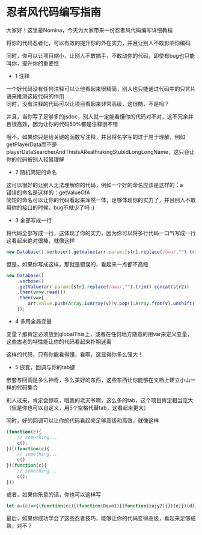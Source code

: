 # 忍者风代码编写指南

大家好！这里是Nomina，今天为大家带来一份忍者风代码编写详细教程

将你的代码忍者化，可以有效的提升你的外在实力，并且让别人不敢影响你编码

同时，你可以让项目缩小，让别人不敢插手，不敢动你的代码，即使有bug也只能叫你，提升你的重要性

* 1 注释

一个好代码没有任何注释可以让他看起来很精简，别人也只能通过代码中的只言片语来推测这段代码的作用\
同时，没有注释的代码可以让项目看起来非常高级，这很酷，不是吗？

并且，当你写了足够多的jsdoc，别人就一定能看懂你的代码对不对，这不冗余并且很高效，因为让你的代码50%都是注释很不错

哦不，如果你只是给关键的函数写注释，并且将名字写的过于易于理解，例如getPlayerData而不是playerDataSearcherAndThisIsARealFrakingStubidLongLongName，这只会让你的代码被别人轻易理解

* 2 随机简短的命名

这可以很好的让别人无法理解你的代码，例如一个好的命名应该是这样的：a\
错误的命名是这样的：getValueOfA\
简短的命名可以让你的代码看起来浑然一体，足够体现你的实力了，并且别人不敢用你的接口的时候，bug不就少了吗 :)

* 3 全部写成一行

将代码全部写成一行，这体现了你的实力，因为你可以将多行代码一口气写成一行\
这看起来绝对很棒，就像这样

```javascript
new Database().verbose().getValue(arr.params[str].replace(/awa/,"").trim().concat(str2)).then(v=>v.read()).then(v=>arr.value.push(Array.isArray(v)?v.pop():Array.from(v).unshift()))
```

但是，如果你写成这样，那就是错误的，看起来一点都不高级

```javascript
new Database()
    .verbose()
    .getValue(arr.params[str].replace(/awa/,"").trim().concat(str2))
    .then(v=>v.read())
    .then(v=>{
        arr.value.push(Array.isArray(v)?v.pop():Array.from(v).unshift())
    });
```

* 4 多用全局变量

变量？那肯定必须放到globalThis上，或者在任何地方随意的用var来定义变量，这些古老的特性能让你的代码看起来扑朔迷离

这样的代码，只有你能看得懂，看啊，这显得你多么强大！

* 5 嵌套，回调与你的tab键

嵌套与回调是多么神奇，多么美好的东西，这些东西让你能够在文档上建立小山一样的代码集合

别人过来，肯定会惊叹，哦我的老天爷啊，这么多的tab，这个项目肯定相当庞大（但是你也可以自定义，用5个空格代替tab，这看起来更大）

同时，好的回调可以让你的代码看起来足够高级和高效，就像这样

```javascript
(function(c){
    // something...
    c();
})((function(c){
    // something...
    c()
})(function(c){
    // something...
    c();
}))
```

或者，如果你乐意的话，你也可以这样写

```javascript
let a=(c)=>{(function(cc){(function(Dqvo1){(function(zajy2){})(e)})(d)})(b)}
```

最后，如果你成功学会了这些忍者技巧，能够让你的代码变得高级，看起来足够成熟，对不？
